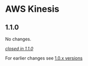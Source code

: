 # AWS Kinesis

## 1.1.0

No changes.

[*closed in 1.1.0*](https://github.com/akka/alpakka/issues?q=is%3Aclosed+milestone%3A1.1.0+label%3Ap%3Akinesis)

For earlier changes see [1.0.x versions](../1.0.x/kinesis.md)
